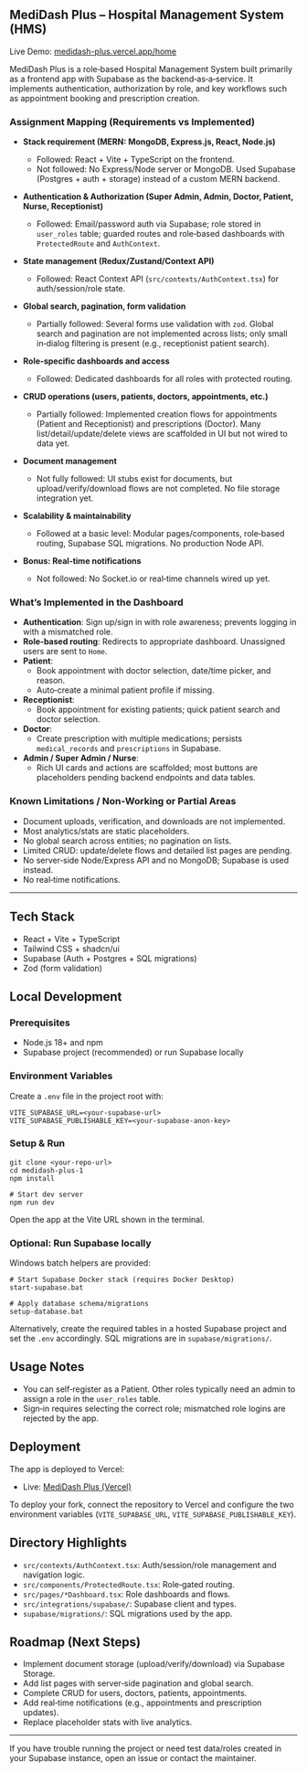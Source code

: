 ## MediDash Plus – Hospital Management System (HMS)

Live Demo: [medidash-plus.vercel.app/home](https://medidash-plus.vercel.app/home)

MediDash Plus is a role‑based Hospital Management System built primarily as a frontend app with Supabase as the backend‑as‑a‑service. It implements authentication, authorization by role, and key workflows such as appointment booking and prescription creation.

### Assignment Mapping (Requirements vs Implemented)

- **Stack requirement (MERN: MongoDB, Express.js, React, Node.js)**
  - Followed: React + Vite + TypeScript on the frontend.
  - Not followed: No Express/Node server or MongoDB. Used Supabase (Postgres + auth + storage) instead of a custom MERN backend.

- **Authentication & Authorization (Super Admin, Admin, Doctor, Patient, Nurse, Receptionist)**
  - Followed: Email/password auth via Supabase; role stored in `user_roles` table; guarded routes and role‑based dashboards with `ProtectedRoute` and `AuthContext`.

- **State management (Redux/Zustand/Context API)**
  - Followed: React Context API (`src/contexts/AuthContext.tsx`) for auth/session/role state.

- **Global search, pagination, form validation**
  - Partially followed: Several forms use validation with `zod`. Global search and pagination are not implemented across lists; only small in‑dialog filtering is present (e.g., receptionist patient search).

- **Role‑specific dashboards and access**
  - Followed: Dedicated dashboards for all roles with protected routing.

- **CRUD operations (users, patients, doctors, appointments, etc.)**
  - Partially followed: Implemented creation flows for appointments (Patient and Receptionist) and prescriptions (Doctor). Many list/detail/update/delete views are scaffolded in UI but not wired to data yet.

- **Document management**
  - Not fully followed: UI stubs exist for documents, but upload/verify/download flows are not completed. No file storage integration yet.

- **Scalability & maintainability**
  - Followed at a basic level: Modular pages/components, role‑based routing, Supabase SQL migrations. No production Node API.

- **Bonus: Real‑time notifications**
  - Not followed: No Socket.io or real‑time channels wired up yet.

### What’s Implemented in the Dashboard

- **Authentication**: Sign up/sign in with role awareness; prevents logging in with a mismatched role.
- **Role‑based routing**: Redirects to appropriate dashboard. Unassigned users are sent to `Home`.
- **Patient**:
  - Book appointment with doctor selection, date/time picker, and reason.
  - Auto‑create a minimal patient profile if missing.
- **Receptionist**:
  - Book appointment for existing patients; quick patient search and doctor selection.
- **Doctor**:
  - Create prescription with multiple medications; persists `medical_records` and `prescriptions` in Supabase.
- **Admin / Super Admin / Nurse**:
  - Rich UI cards and actions are scaffolded; most buttons are placeholders pending backend endpoints and data tables.

### Known Limitations / Non‑Working or Partial Areas

- Document uploads, verification, and downloads are not implemented.
- Most analytics/stats are static placeholders.
- No global search across entities; no pagination on lists.
- Limited CRUD: update/delete flows and detailed list pages are pending.
- No server‑side Node/Express API and no MongoDB; Supabase is used instead.
- No real‑time notifications.

---

## Tech Stack

- React + Vite + TypeScript
- Tailwind CSS + shadcn/ui
- Supabase (Auth + Postgres + SQL migrations)
- Zod (form validation)

## Local Development

### Prerequisites

- Node.js 18+ and npm
- Supabase project (recommended) or run Supabase locally

### Environment Variables

Create a `.env` file in the project root with:

```
VITE_SUPABASE_URL=<your-supabase-url>
VITE_SUPABASE_PUBLISHABLE_KEY=<your-supabase-anon-key>
```

### Setup & Run

```
git clone <your-repo-url>
cd medidash-plus-1
npm install

# Start dev server
npm run dev
```

Open the app at the Vite URL shown in the terminal.

### Optional: Run Supabase locally

Windows batch helpers are provided:

```
# Start Supabase Docker stack (requires Docker Desktop)
start-supabase.bat

# Apply database schema/migrations
setup-database.bat
```

Alternatively, create the required tables in a hosted Supabase project and set the `.env` accordingly. SQL migrations are in `supabase/migrations/`.

## Usage Notes

- You can self‑register as a Patient. Other roles typically need an admin to assign a role in the `user_roles` table.
- Sign‑in requires selecting the correct role; mismatched role logins are rejected by the app.

## Deployment

The app is deployed to Vercel:

- Live: [MediDash Plus (Vercel)](https://medidash-plus.vercel.app/home)

To deploy your fork, connect the repository to Vercel and configure the two environment variables (`VITE_SUPABASE_URL`, `VITE_SUPABASE_PUBLISHABLE_KEY`).

## Directory Highlights

- `src/contexts/AuthContext.tsx`: Auth/session/role management and navigation logic.
- `src/components/ProtectedRoute.tsx`: Role‑gated routing.
- `src/pages/*Dashboard.tsx`: Role dashboards and flows.
- `src/integrations/supabase/`: Supabase client and types.
- `supabase/migrations/`: SQL migrations used by the app.

## Roadmap (Next Steps)

- Implement document storage (upload/verify/download) via Supabase Storage.
- Add list pages with server‑side pagination and global search.
- Complete CRUD for users, doctors, patients, appointments.
- Add real‑time notifications (e.g., appointments and prescription updates).
- Replace placeholder stats with live analytics.

---

If you have trouble running the project or need test data/roles created in your Supabase instance, open an issue or contact the maintainer.


